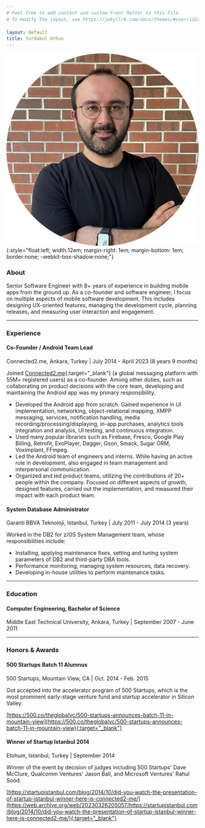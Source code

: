 ```yaml
---
# Feel free to add content and custom Front Matter to this file.
# To modify the layout, see https://jekyllrb.com/docs/themes/#overriding-theme-defaults

layout: default
title: Yurdakul Orhun
---
```


![photo](/assets/photo_rounded.png){:style="float:left; width:12em; margin-right: 1em; margin-bottom: 1em; border:none; -webkit-box-shadow:none;"} 

### About
Senior Software Engineer with 8+ years of experience in building mobile apps from the ground up.
As a co-founder and software engineer, I focus on multiple aspects of mobile software development. This includes designing UX-oriented features, managing the development cycle, planning releases, and measuring user interaction and engagement.

* * * 

### Experience
#### Co-Founder / Android Team Lead
Connected2.me, Ankara, Turkey | July 2014 - April 2023 (8 years 9 months)

Joined [Connected2.me](https://connected2.me/){:target="_blank"} (a global messaging platform with 55M+ registered users) as a co-founder. Among other duties, such as collaborating on
product decisions with the core team, developing and maintaining the Android app was my
primary responsibility.
* Developed the Android app from scratch. Gained experience in UI implementation,
networking, object-relational mapping, XMPP messaging, services, notification handling,
media recording/processing/displaying, in-app purchases, analytics tools integration and
analysis, UI testing, and continuous integration.
* Used many popular libraries such as Firebase, Fresco, Google Play Billing, Retrofit,
ExoPlayer, Dagger, Gson, Smack, Sugar ORM, Voximplant, FFmpeg.
* Led the Android team of engineers and interns. While having an active role in development,
also engaged in team management and interpersonal communication.
* Organized and led product teams, utilizing the contributions of 20+ people within the
company. Focused on different aspects of growth, designed features, carried out the
implementation, and measured their impact with each product team.

#### System Database Administrator
Garanti BBVA Teknoloji, Istanbul, Turkey | July 2011 - July 2014 (3 years)

Worked in the DB2 for z/OS System Management team, whose responsibilities include:
* Installing, applying maintenance fixes, setting and tuning system parameters of DB2 and
third-party DBA tools.
* Performance monitoring, managing system resources, data recovery.
* Developing in-house utilities to perform maintenance tasks.

* * *

### Education
#### Computer Engineering, Bachelor of Science
Middle East Technical University, Ankara, Turkey | September 2007 - June 2011

* * *

### Honors & Awards
#### 500 Startups Batch 11 Alumnus
500 Startups, Mountain View, CA | Oct. 2014 - Feb. 2015

Got accepted into the accelerator program of 500 Startups, which is the most prominent early-stage venture fund and startup accelerator in Silicon Valley.

[https://500.co/theglobalvc/500-startups-announces-batch-11-in-mountain-view](https://500.co/theglobalvc/500-startups-announces-batch-11-in-mountain-view){:target="_blank"}

#### Winner of Startup Istanbul 2014
Etohum, Istanbul, Turkey | September 2014

Winner of the event by decision of judges including 500 Startups' Dave McClure, Qualcomm Ventures' Jason Ball, and Microsoft Ventures' Rahul Sood.

[https://startupistanbul.com/blog/2014/10/did-you-watch-the-presentation-of-startup-istanbul-winner-here-is-connected2-me/](https://web.archive.org/web/20230326205057/https://startupistanbul.com/blog/2014/10/did-you-watch-the-presentation-of-startup-istanbul-winner-here-is-connected2-me/){:target="_blank"}